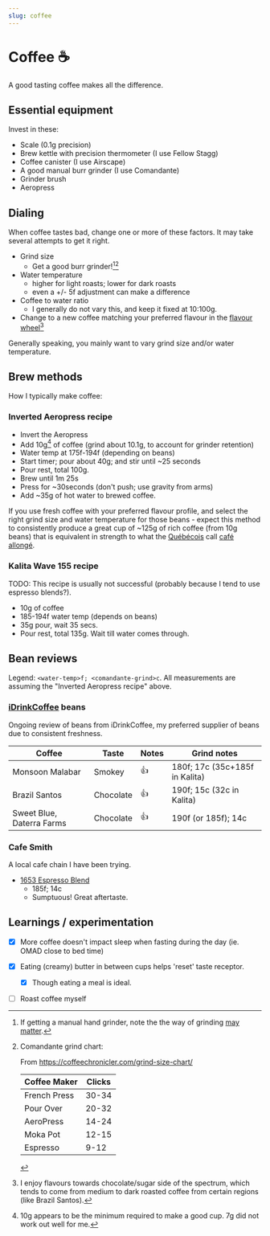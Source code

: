 ```yaml
---
slug: coffee
---
```


# Coffee ☕️

A good tasting coffee makes all the difference.

## Essential equipment

Invest in these:

- Scale (0.1g precision)
- Brew kettle with precision thermometer (I use Fellow Stagg)
- Coffee canister (I use Airscape)
- A good manual burr grinder (I use Comandante)
- Grinder brush
- Aeropress

## Dialing

When coffee tastes bad, change one or more of these factors. It may take several attempts to get it right.

- Grind size 
  - Get a good burr grinder![^h][^cc]
- Water temperature 
  - higher for light roasts; lower for dark roasts
  - even a +/- 5f adjustment can make a difference
- Coffee to water ratio
  - I generally do not vary this, and keep it fixed at 10:100g.
- Change to a new coffee matching your preferred flavour in the [flavour wheel](https://atlanticspecialtycoffee.com/wp-content/uploads/SCA_TasterWheel_English_8.5x11.pdf)[^myf]

Generally speaking, you mainly want to vary grind size and/or water temperature.

[^myf]: I enjoy flavours towards chocolate/sugar side of the spectrum, which tends to come from medium to dark roasted coffee from certain regions (like Brazil Santos).

[^h]: If getting a manual hand grinder, note the the way of grinding [may matter](https://old.reddit.com/r/Coffee/comments/lkazl5/hand_grinder_use_ive_been_doing_it_all_wrong/).

[^cc]: Comandante grind chart:

	From https://coffeechronicler.com/grind-size-chart/

	| Coffee Maker | Clicks |
	| ------------ | ------ |
	| French Press | 30-34  |
	| Pour Over    | 20-32  |
	| AeroPress    | 14-24  |
	| Moka Pot     | 12-15  |
	| Espresso     | 9-12   |

## Brew methods

How I typically make coffee:

### Inverted Aeropress recipe

- Invert the Aeropress
- Add 10g[^a7] of coffee (grind about 10.1g, to account for grinder retention)
- Water temp at 175f-194f (depending on beans)
- Start timer; pour about 40g; and stir until ~25 seconds
- Pour rest, total 100g.
- Brew until 1m 25s
- Press for ~30seconds (don't push; use gravity from arms)
- Add ~35g of hot water to brewed coffee.

If you use fresh coffee with your preferred flavour profile, and select the right grind size and water temperature for those beans - expect this method to consistently produce a great cup of ~125g of rich coffee (from 10g beans) that is equivalent in strength to what the [Québécois](https://en.wikipedia.org/wiki/Qu%C3%A9b%C3%A9cois_people) call [café allongé](https://en.wikipedia.org/wiki/Lungo).

[^a7]: 10g appears to be the minimum required to make a good cup. 7g did not work out well for me.

### Kalita Wave 155 recipe

TODO: This recipe is usually not successful (probably because I tend to use espresso blends?).

- 10g of coffee
- 185-194f water temp (depends on beans)
- 35g pour, wait 35 secs.
- Pour rest, total 135g. Wait till water comes through.

## Bean reviews

Legend: `<water-temp>f; <comandante-grind>c`. All measurements are assuming the "Inverted Aeropress recipe" above.

### [iDrinkCoffee](https://idrinkcoffee.com/) beans

Ongoing review of beans from iDrinkCoffee, my preferred supplier of beans due to consistent freshness.


| Coffee                                 | Taste              | Notes              | Grind notes                                |
| -------------------------------------- | ------------------ | ------------------ | ------------------------------------------ |
| Monsoon Malabar                        | Smokey             | 👍      | 180f; 17c (35c+185f in Kalita) |
| Brazil Santos                          | Chocolate          | 👍                  | 190f; 15c (32c in Kalita) |
| Sweet Blue, Daterra Farms              | Chocolate          | 👍                  | 190f (or 185f); 14c |

### Cafe Smith

A local cafe chain I have been trying.

- [1653 Espresso Blend](https://en.smithcafe.com/collections/cafes-selection-la-maison-smith/products/1653-melange-espresso)
  - 185f; 14c
  - Sumptuous! Great aftertaste.

## Learnings / experimentation

- [x] More coffee doesn't impact sleep when fasting during the day (ie. OMAD close to bed time)
- [x] Eating (creamy) butter in between cups helps 'reset' taste receptor.
    - [x] Though eating a meal is ideal.
- [ ] Roast coffee myself


